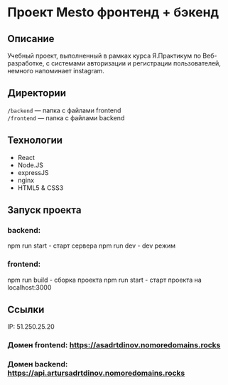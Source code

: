 # Проект Mesto фронтенд + бэкенд

## Описание

Учебный проект, выполненный в рамках курса Я.Практикум по Веб-разработке, c системами авторизации и регистрации пользователей, немного напоминает instagram.

## Директории

`/backend` — папка с файлами frontend  
`/frontend` — папка с файлами backend

## Технологии 

* React
* Node.JS
* expressJS
* nginx
* HTML5 & CSS3
  
## Запуск проекта

### backend:
npm run start - старт сервера
npm run dev - dev режим

### frontend:
npm run build - сборка проекта
npm run start - старт проекта на localhost:3000

## Ссылки

IP: 51.250.25.20
### Домен frontend: <https://asadrtdinov.nomoredomains.rocks>
### Домен backend: <https://api.artursadrtdinov.nomoredomains.rocks>
